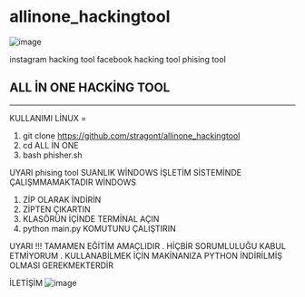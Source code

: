 # allinone_hackingtool

![image](https://user-images.githubusercontent.com/104660994/166226504-36aebe64-73c5-464e-88f0-fc4b42ca93bf.png)


instagram hacking tool 
facebook hacking tool 
phising tool 

## ALL İN ONE HACKİNG TOOL 

--------------------------------------------------
KULLANIMI
  LİNUX =
1. git clone https://github.com/stragont/allinone_hackingtool
2. cd ALL İN ONE 
3. bash phisher.sh

UYARI phising tool SUANLIK WİNDOWS İŞLETİM SİSTEMİNDE ÇALIŞMMAMAKTADIR
  WİNDOWS 
1. ZİP OLARAK İNDİRİN 
2. ZİPTEN ÇIKARTIN 
3. KLASÖRÜN İÇİNDE TERMİNAL AÇIN 
4. python main.py KOMUTUNU ÇALIŞTIRIN

UYARI !!!
TAMAMEN EĞİTİM AMAÇLIDIR . HİÇBİR SORUMLULUĞU KABUL ETMİYORUM . 
KULLANABİLMEK İÇİN MAKİNANIZA PYTHON İNDİRİLMİŞ OLMASI GEREKMEKTERDİR


İLETİŞİM 
![image](https://user-images.githubusercontent.com/104660994/166226820-ecd5285f-5f2f-4f70-af6a-65e86ebe33bc.png)

